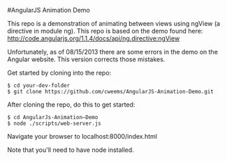 #AngularJS Animation Demo

This repo is a demonstration of animating between views using ngView (a directive in module ng). This repo is based on the demo found here: http://code.angularjs.org/1.1.4/docs/api/ng.directive:ngView

Unfortunately, as of 08/15/2013 there are some errors in the demo on the Angular website. This version corrects those mistakes.

Get started by cloning into the repo:

```shell
$ cd your-dev-folder
$ git clone https://github.com/cweems/AngularJS-Animation-Demo.git
```

After cloning the repo, do this to get started:

```shell
$ cd AngularJs-Animation–Demo
$ node ./scripts/web-server.js
```

Navigate your browser to localhost:8000/index.html

Note that you'll need to have node installed.